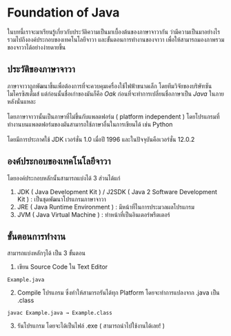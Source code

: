 # Foundation of Java
ในบทนี้เราจะมาเรียนรู้เกี่ยวกับประวัติความเป็นมาเบื้องต้นของภาษาจาวากัน ว่ามีความเป็นมาอย่างไร รวมไปถึงองค์ประกอบของเทคโนโลยีจาวา และขั้นตอนการทำงานของจาวา
เพื่อให้สามารถมองภาพรวมของจาวาได้อย่างง่ายดายขึ้น

## ประวัติของภาษาจาวา
ภาษาจาวาถูกพัฒนาขึ้นเพื่อต้องการที่จะควบคุมเครื่องใช้ไฟฟ้าขนาดเล็ก โดยทีมวิจัยของบริษัทซันไมโครซิสเต็มส์ แต่ก่อนนั้นชื่อเก่าของมันก็คือ _Oak_ ก่อนที่จะทำการเปลี่ยนชื่อภาษาเป็น
_Java_ ในภายหลังนั่นแหละ
<br><br>
โดยภาษาจาวานั้นเป็นภาษาที่ไม่ขึ้นกับแพลตฟอร์ม ( platform independent ) โดยโปรแกรมที่ทำงานบนแพลตฟอร์มของมันสามารถใช้ภาษาอื่นในการเขียนได้ เช่น Python
<br><br>
โดยมีการประกาศใช้ JDK เวอร์ชั่น 1.0 เมื่อปี 1996 และในปัจจุบันคือเวอร์ชั่น 12.0.2

## องค์ประกอบของเทคโนโลยีจาวา
โดยองค์ประกอบหลักนั้นสามารถแบ่งได้ 3 ส่วนได้แก่
1. JDK ( Java Development Kit ) / J2SDK ( Java 2 Software Development Kit ) : เป็นชุดพัฒนาโปรแกรมภาษาจาวา
2. JRE ( Java Runtime Environment ) : มีหน้าที่ในการประมวลผลโปรแกรม
3. JVM ( Java Virtual Machine ) : ทำหน้าที่เป็นอินเตอร์พรีตเตอร์

## ขั้นตอนการทำงาน
สามารถแบ่งหลักๆได้ เป็น 3 ขั้นตอน
1. เขียน Source Code ใน Text Editor
```
Example.java
```
2. Compile โปรแกรม ซึ่งทำให้สามารถรันได้ทุก Platform โดยจะทำการแปลงจาก .java เป็น .class
```
javac Example.java → Example.class
```
3. รันโปรแกรม โดยจะได้เป็นไฟล์ .exe ( สามารถนำไปใช้งานได้เลย! )

